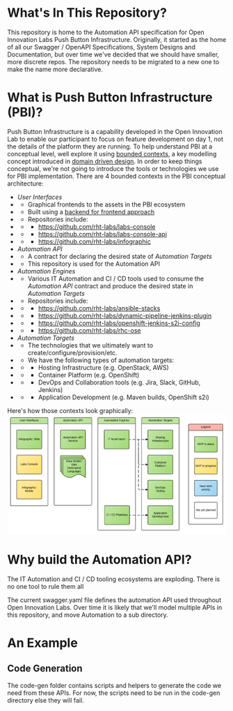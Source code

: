 # What's In This Repository?
This repository is home to the Automation API specification for Open Innovation Labs Push Button Infrastructure. Originally, it started as the home of all our Swagger / OpenAPI Specifications, System Designs and Documentation, but over time we've decided that we should have smaller, more discrete repos. The repository needs to be migrated to a new one to make the name more declarative.

# What is Push Button Infrastructure (PBI)?

Push Button Infrastructure is a capability developed in the Open Innovation Lab to enable our participant to focus on feature development on day 1, not the details of the platform they are running. To help understand PBI at a conceptual level, well explore it using [bounded contexts](http://martinfowler.com/bliki/BoundedContext.html), a key modelling concept introduced in [domain driven design](https://www.amazon.com/Domain-Driven-Design-Tackling-Complexity-Software/dp/0321125215). In order to keep things conceptual, we're not going to introduce the tools or technologies we use for PBI implementation. There are 4 bounded contexts in the PBI conceptual architecture:

* *User Interfaces*
* * Graphical frontends to the assets in the PBI ecosystem 
* * Built using a [backend for frontend approach](https://www.thoughtworks.com/insights/blog/bff-soundcloud)
* * Repositories include:
* * * https://github.com/rht-labs/labs-console
* * * https://github.com/rht-labs/labs-console-api
* * * https://github.com/rht-labs/infographic
* *Automation API*
* * A contract for declaring the desired state of *Automation Targets*
* * This repository is used for the Automation API
* *Automation Engines*
* * Various IT Automation and CI / CD tools used to consume the *Automation API* contract and produce the desired state in *Automation Targets*
* * Repositories include:
* * * https://github.com/rht-labs/ansible-stacks
* * * https://github.com/rht-labs/dynamic-pipeline-jenkins-plugin
* * * https://github.com/rht-labs/openshift-jenkins-s2i-config
* * * https://github.com/rht-labs/rhc-ose
* *Automation Targets*
* * The technologies that we ultimately want to create/configure/provision/etc.
* * We have the following types of automation targets:
* * * Hosting Infrastructure (e.g. OpenStack, AWS)
* * * Container Platform (e.g. OpenShift)
* * * DevOps and Collaboration tools (e.g. Jira, Slack, GitHub, Jenkins)
* * * Application Development (e.g. Maven builds, OpenShift s2i)

Here's how those contexts look graphically:
![alt text](images/PBI_Conceptual.png "PBI Conceptual Architecture")


# Why build the Automation API?

The IT Automation and CI / CD tooling ecosystems are exploding. There is no one tool to rule them all

The current swagger.yaml file defines the automation API used throughout Open Innovation Labs. Over time it is likely that we'll model multiple APIs in this repository, and move Automation to a sub directory.

# An Example

## Code Generation
The code-gen folder contains scripts and helpers to generate the code we need from these APIs. For now, the scripts need to be run in the code-gen directory else they will fail.